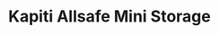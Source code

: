 ---
title: "Kapiti Allsafe Mini Storage"
url: /paraparaumu/kapiti-allsafe-mini-storage/
shop: Mieten
---